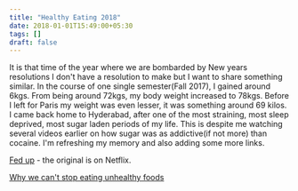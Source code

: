 ```yaml
---
title: "Healthy Eating 2018"
date: 2018-01-01T15:49:00+05:30
tags: []
draft: false
---
```


It is that time of the year where we are bombarded by New years resolutions I don't have a resolution to make but I want to share something similar. In the course of one single semester(Fall 2017), I gained around 6kgs. From being around 72kgs, my body weight increased to 78kgs. Before I left for Paris my weight was even lesser, it was something around 69 kilos. I came back home to Hyderabad, after one of the most straining, most sleep deprived, most  sugar laden periods of my life. This is despite me watching several videos  earlier on how sugar was as addictive(if not more) than cocaine. I'm refreshing my memory and also adding some more links.

[Fed up](https://youtu.be/Y647tNm8nTI) - the original is on Netflix.

[Why we can't stop eating unhealthy foods](https://youtu.be/wTNlHyjip94)
